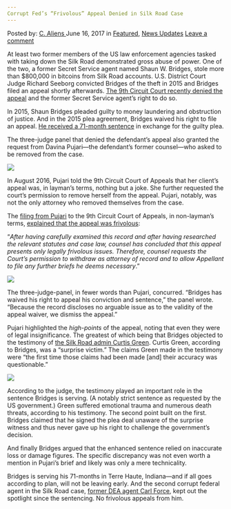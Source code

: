 ```yaml
---
Corrupt Fed’s “Frivolous” Appeal Denied in Silk Road Case
---
```

<article class="post-listing post-20666 post type-post status-publish format-standard has-post-thumbnail hentry  tag-appeal tag-case tag-corrupt tag-denied tag-feds tag-frivolous tag-road tag-silk">
    <div class="post-inner">
        <span>Posted by: <a href="https://www.deepdotweb.com/author/caliens/" title="">C. Aliens </a></span>
    <span>June 16, 2017</span>
    <span>in <a href="https://www.deepdotweb.com/category/deepdot-news/" rel="category tag">Featured</a>, <a href="https://www.deepdotweb.com/category/news-updates/" rel="category tag">News Updates</a></span>
    <span><a href="https://www.deepdotweb.com/2017/06/16/corrupt-feds-frivolous-appeal-denied-silk-road-case/#respond">Leave a comment</a></span>
    </p>
    <div class="clear"></div>
    <div class="entry">
    <p>At least two former members of the US law enforcement agencies tasked with taking down the Silk Road demonstrated gross abuse of power. One of the two, a former Secret Service agent named Shaun W. Bridges, stole more than $800,000 in bitcoins from Silk Road accounts. U.S. District Court Judge Richard Seeborg convicted Bridges of the theft in 2015 and Bridges filed an appeal shortly afterwards. <a href="https://www.law360.com/articles/912825/9th-circ-axes-agent-s-appeal-in-silk-road-bitcoin-theft-case">The 9th Circuit Court recently denied the appeal</a> and the former Secret Service agent’s right to do so.</p>
    <p>In 2015, Shaun Bridges pleaded guilty to money laundering and obstruction of justice. And in the 2015 plea agreement, Bridges waived his right to file an appeal. <a href="https://www.deepdotweb.com/2015/12/12/second-former-government-agent-and-bitcoin-pirate-sentenced/">He received a 71-month sentence</a> in exchange for the guilty plea.</p>
    <p>The three-judge panel that denied the defendant’s appeal also granted the request from Davina Pujari—the defendant’s former counsel—who asked to be removed from the case.</p>
    <p><img class="wp-image-20672 aligncenter" src="https://www.deepdotweb.com/wp-content/uploads/2017/06/word-image-91.jpeg" srcset="https://www.deepdotweb.com/wp-content/uploads/2017/06/word-image-91.jpeg 800w, https://www.deepdotweb.com/wp-content/uploads/2017/06/word-image-91-300x155.jpeg 300w" sizes="(max-width: 800px) 100vw, 800px"/></p>
    <p>In August 2016, Pujari told the 9th Circuit Court of Appeals that her client&#8217;s appeal was, in layman&#8217;s terms, nothing but a joke. She further requested the court’s permission to remove herself from the appeal. Pujari, notably, was not the only attorney who removed themselves from the case.</p>
    <p>The <a href="https://www.documentcloud.org/documents/3007294-Document-2.html#document/p11/a312945">filing from Pujari</a> to the 9th Circuit Court of Appeals, in non-layman&#8217;s terms, <a href="https://www.deepdotweb.com/2016/08/19/corrupt-secret-service-agent-frivolous-appeal-says-lawyer/">explained that the appeal was frivolous</a>:</p>
    <p>“<em>After having carefully examined this record and after having researched the relevant statutes and case law, counsel has concluded that this appeal presents only legally frivolous issues. Therefore, counsel requests the Court’s permission to withdraw as attorney of record and to allow Appellant to file any further briefs he deems necessary</em>.”</p>
    <p><img class="wp-image-20673 aligncenter" src="https://www.deepdotweb.com/wp-content/uploads/2017/06/word-image-92.jpeg" srcset="https://www.deepdotweb.com/wp-content/uploads/2017/06/word-image-92.jpeg 800w, https://www.deepdotweb.com/wp-content/uploads/2017/06/word-image-92-300x150.jpeg 300w, https://www.deepdotweb.com/wp-content/uploads/2017/06/word-image-92-660x330.jpeg 660w" sizes="(max-width: 800px) 100vw, 800px"/></p>
    <p>The three-judge-panel, in fewer words than Pujari, concurred. &#8220;Bridges has waived his right to appeal his conviction and sentence,&#8221; the panel wrote. &#8220;Because the record discloses no arguable issue as to the validity of the appeal waiver, we dismiss the appeal.&#8221;</p>
    <p>Pujari highlighted the <em>high-points</em> of the appeal, noting that even they were of legal insignificance. The greatest of which being that Bridges objected to the testimony of <a href="https://www.deepdotweb.com/2013/11/08/now-its-official-curtis-clark-green-is-flush-chronicpain/">the Silk Road admin Curtis Green</a>. Curtis Green, according to Bridges, was a “surprise victim.” The claims Green made in the testimony were “the first time those claims had been made [and] their accuracy was questionable.”</p>
    <p><img class="wp-image-20674 aligncenter" src="https://www.deepdotweb.com/wp-content/uploads/2017/06/word-image-93.jpeg" srcset="https://www.deepdotweb.com/wp-content/uploads/2017/06/word-image-93.jpeg 800w, https://www.deepdotweb.com/wp-content/uploads/2017/06/word-image-93-300x161.jpeg 300w" sizes="(max-width: 800px) 100vw, 800px"/></p>
    <p>According to the judge, the testimony played an important role in the sentence Bridges is serving. (A notably strict sentence as requested by the US government.) Green suffered emotional trauma and numerous death threats, according to his testimony. The second point built on the first. Bridges claimed that he signed the plea deal unaware of the surprise witness and thus never gave up his right to challenge the government&#8217;s decision.</p>
    <p>And finally Bridges argued that the enhanced sentence relied on inaccurate loss or damage figures. The specific discrepancy was not even worth a mention in Pujari’s brief and likely was only a mere technicality.</p>
    <p>Bridges is serving his 71-months in Terre Haute, Indiana—and if all goes according to plan, will not be leaving early. And the second corrupt federal agent in the Silk Road case, <a href="https://www.deepdotweb.com/2015/03/30/2-federal-agents-arrested-for-stealing-btc-while-investigating-silk-road/">former DEA agent Carl Force</a>, kept out the spotlight since the sentencing. No frivolous appeals from him.</p>
    </div>
    <span style="display:none"><a href="https://www.deepdotweb.com/tag/appeal/" rel="tag">appeal</a> <a href="https://www.deepdotweb.com/tag/case/" rel="tag">case</a> <a href="https://www.deepdotweb.com/tag/corrupt/" rel="tag">corrupt</a> <a href="https://www.deepdotweb.com/tag/denied/" rel="tag">denied</a> <a href="https://www.deepdotweb.com/tag/feds/" rel="tag">feds</a> <a href="https://www.deepdotweb.com/tag/frivolous/" rel="tag">frivolous</a> <a href="https://www.deepdotweb.com/tag/road/" rel="tag">road</a> <a href="https://www.deepdotweb.com/tag/silk/" rel="tag">silk</a></span> <span style="display:none" class="updated">2017-06-16</span>
    <div style="display:none" class="vcard author" itemprop="author" itemscope itemtype="http://schema.org/Person"><strong class="fn" itemprop="name"><a href="https://www.deepdotweb.com/author/caliens/" title="Posts by C. Aliens" rel="author">C. Aliens</a></strong></div>
    </div>
</article>

